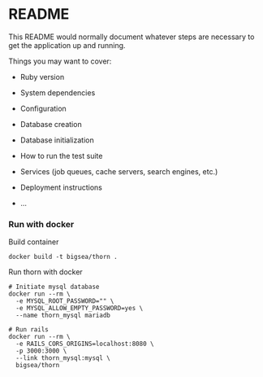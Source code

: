 # README

This README would normally document whatever steps are necessary to get the
application up and running.

Things you may want to cover:

* Ruby version

* System dependencies

* Configuration

* Database creation

* Database initialization

* How to run the test suite

* Services (job queues, cache servers, search engines, etc.)

* Deployment instructions

* ...

### Run with docker
Build container
```
docker build -t bigsea/thorn .
```
Run thorn with docker

```
# Initiate mysql database
docker run --rm \
  -e MYSQL_ROOT_PASSWORD="" \
  -e MYSQL_ALLOW_EMPTY_PASSWORD=yes \
  --name thorn_mysql mariadb

# Run rails
docker run --rm \
  -e RAILS_CORS_ORIGINS=localhost:8080 \
  -p 3000:3000 \
  --link thorn_mysql:mysql \
  bigsea/thorn
```